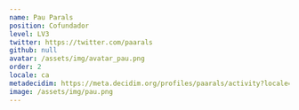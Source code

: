 ```yaml
---
name: Pau Parals
position: Cofundador
level: LV3
twitter: https://twitter.com/paarals
github: null
avatar: /assets/img/avatar_pau.png
order: 2
locale: ca
metadecidim: https://meta.decidim.org/profiles/paarals/activity?locale=ca
image: /assets/img/pau.png
---
```

